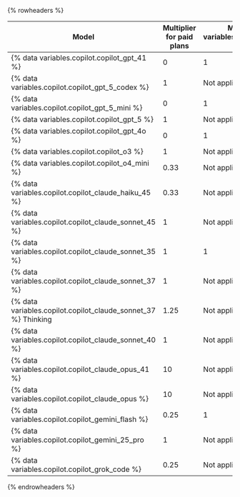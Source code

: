 {% rowheaders %}

| Model                                                          | Multiplier for **paid plans** | Multiplier for **{% data variables.copilot.copilot_free_short %}** |
|----------------------------------------------------------------|-------------------------------|--------------------------------------------------------------------|
| {% data variables.copilot.copilot_gpt_41 %}                    | 0                             | 1                                                                  |
| {% data variables.copilot.copilot_gpt_5_codex %}               | 1                             | Not applicable                                                     |
| {% data variables.copilot.copilot_gpt_5_mini %}                | 0                             | 1                                                                  |
| {% data variables.copilot.copilot_gpt_5 %}                     | 1                             | Not applicable                                                     |
| {% data variables.copilot.copilot_gpt_4o %}                    | 0                             | 1                                                                  |
| {% data variables.copilot.copilot_o3 %}                        | 1                             | Not applicable                                                     |
| {% data variables.copilot.copilot_o4_mini %}                   | 0.33                          | Not applicable                                                     |
| {% data variables.copilot.copilot_claude_haiku_45 %}           | 0.33                          | Not applicable                                                     |
| {% data variables.copilot.copilot_claude_sonnet_45 %}          | 1                             | Not applicable                                                     |
| {% data variables.copilot.copilot_claude_sonnet_35 %}          | 1                             | 1                                                                  |
| {% data variables.copilot.copilot_claude_sonnet_37 %}          | 1                             | Not applicable                                                     |
| {% data variables.copilot.copilot_claude_sonnet_37 %} Thinking | 1.25                          | Not applicable                                                     |
| {% data variables.copilot.copilot_claude_sonnet_40 %}          | 1                             | Not applicable                                                     |
| {% data variables.copilot.copilot_claude_opus_41 %}            | 10                            | Not applicable                                                     |
| {% data variables.copilot.copilot_claude_opus %}               | 10                            | Not applicable                                                     |
| {% data variables.copilot.copilot_gemini_flash %}              | 0.25                          | 1                                                                  |
| {% data variables.copilot.copilot_gemini_25_pro %}             | 1                             | Not applicable                                                     |
| {% data variables.copilot.copilot_grok_code %}                 | 0.25                          | Not applicable                                                     |

{% endrowheaders %}

